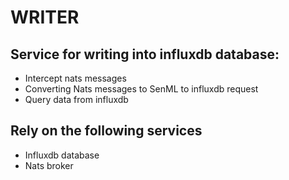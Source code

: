 # WRITER

## Service for writing into influxdb database:

- Intercept nats messages
- Converting Nats messages to SenML to influxdb request
- Query data from influxdb

## Rely on the following services

- Influxdb database
- Nats broker
